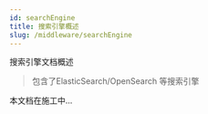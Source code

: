 ```yaml
---
id: searchEngine
title: 搜索引擎概述
slug: /middleware/searchEngine
---
```


搜索引擎文档概述

> 包含了ElasticSearch/OpenSearch 等搜索引擎

本文档在施工中...